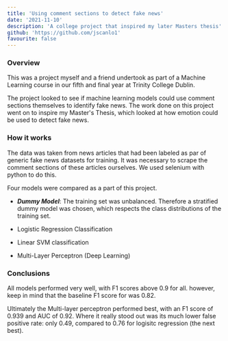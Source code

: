 ```yaml
---
title: 'Using comment sections to detect fake news'
date: '2021-11-10'
description: 'A college project that inspired my later Masters thesis'
github: 'https://github.com/jscanlo1'
favourite: false
---
```


### Overview

This was a project myself and a friend undertook as part of a Machine Learning course in our fifth and final year at Trinity College Dublin.

The project looked to see if machine learning models could use comment sections themselves to identify fake news.
The work done on this project went on to inspire my Master's Thesis, which looked at how emotion could be used to detect fake news.

### How it works

The data was taken from news articles that had been labeled as par of generic fake news datasets for training. 
It was necessary to scrape the comment sections of these articles ourselves. We used selenium with python to do this.


Four models were compared as a part of this project.

- ***Dummy Model***: The training set was unbalanced. Therefore a stratified dummy model was chosen, which respects the class distributions of the training set.

- Logistic Regression Classification

- Linear SVM classification

- Multi-Layer Perceptron (Deep Learning)


### Conclusions

All models performed very well, with F1 scores above 0.9 for all.
however, keep in mind that the baseline F1 score for was 0.82.

Ultimately the Multi-layer perceptron performed best, with an F1 score of 0.939 and AUC of 0.92. Where it really stood out was its much lower false positive rate: only 0.49, compared to 0.76 for logisitc regression (the next best).



